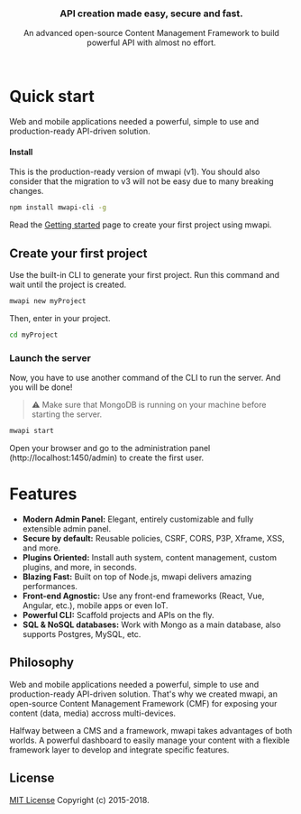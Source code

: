 <h3 align="center">API creation made easy, secure and fast.</h3>
<p align="center">An advanced open-source Content Management Framework to build powerful API with almost no effort.</p>

<br>

# Quick start

Web and mobile applications needed a powerful, simple to use and production-ready API-driven solution.

#### Install
This is the production-ready version of mwapi (v1). You should also consider that the migration to v3 will not be easy due to many breaking changes.
```bash
npm install mwapi-cli -g
```

Read the [Getting started](https://#/getting-started) page to create your first project using mwapi.

## Create your first project

Use the built-in CLI to generate your first project. Run this command and wait until the project is created.

```bash
mwapi new myProject
```

Then, enter in your project.

```bash
cd myProject
```

### Launch the server

Now, you have to use another command of the CLI to run the server. And you will be done!

> ️⚠️ Make sure that MongoDB is running on your machine before starting the server.

```bash
mwapi start
```

Open your browser and go to the administration panel (http://localhost:1450/admin) to create the first user.

# Features

- **Modern Admin Panel:**
  Elegant, entirely customizable and fully extensible admin panel.
- **Secure by default:** Reusable policies, CSRF, CORS, P3P, Xframe, XSS, and more.
- **Plugins Oriented:** Install auth system, content management, custom plugins, and more, in seconds.
- **Blazing Fast:** Built on top of Node.js, mwapi delivers amazing performances.
- **Front-end Agnostic:** Use any front-end frameworks (React, Vue, Angular, etc.), mobile apps or even IoT.
- **Powerful CLI:** Scaffold projects and APIs on the fly.
- **SQL & NoSQL databases:** Work with Mongo as a main database, also supports Postgres, MySQL, etc.

## Philosophy

Web and mobile applications needed a powerful, simple to use and production-ready API-driven solution. That's why we created mwapi, an open-source Content Management Framework (CMF) for exposing your content (data, media) accross multi-devices.

Halfway between a CMS and a framework, mwapi takes advantages of both worlds. A powerful dashboard to easily manage your content with a flexible framework layer to develop and integrate specific features.

## License

[MIT License](LICENSE.md) Copyright (c) 2015-2018.